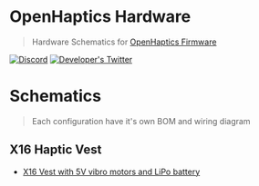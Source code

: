 # OpenHaptics Hardware

> Hardware Schematics for [OpenHaptics Firmware](https://github.com/openhaptics/openhaptics-firmware)

[![Discord](https://img.shields.io/discord/966090258104062023?label=Discord&logo=discord)](https://discord.gg/YUtRKAqty2)
[![Developer's Twitter](https://img.shields.io/twitter/follow/leon0399?color=%231DA1F2&label=Developer%27s%20Twitter&logo=twitter&style=plastic)](https://twitter.com/leon0399)

# Schematics

> Each configuration have it's own BOM and wiring diagram

## X16 Haptic Vest

* [X16 Vest with 5V vibro motors and LiPo battery](X16%20Vest/LiPo%20+%205V%20vibros/README.md)
